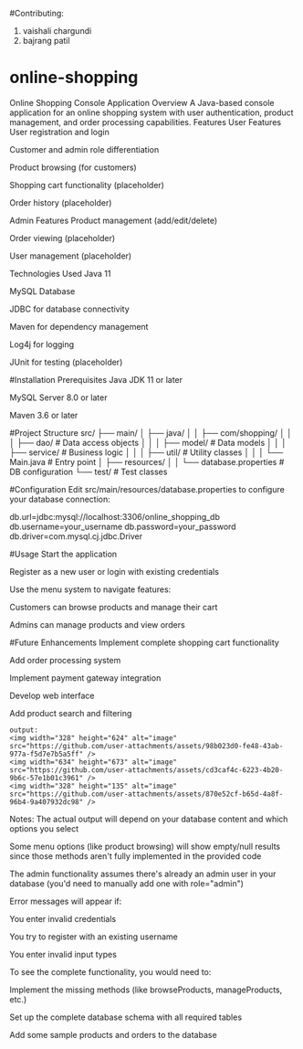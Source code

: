 #Contributing:
 1. vaishali chargundi
 2. bajrang patil
    
# online-shopping


Online Shopping Console Application
Overview
A Java-based console application for an online shopping system with user authentication, product management, and order processing capabilities.
Features
User Features
User registration and login

Customer and admin role differentiation

Product browsing (for customers)

Shopping cart functionality (placeholder)

Order history (placeholder)

Admin Features
Product management (add/edit/delete)

Order viewing (placeholder)

User management (placeholder)

Technologies Used
Java 11

MySQL Database

JDBC for database connectivity

Maven for dependency management

Log4j for logging

JUnit for testing (placeholder)

#Installation
Prerequisites
Java JDK 11 or later

MySQL Server 8.0 or later

Maven 3.6 or later


#Project Structure
src/
├── main/
│   ├── java/
│   │   ├── com/shopping/
│   │   │   ├── dao/        # Data access objects
│   │   │   ├── model/      # Data models
│   │   │   ├── service/    # Business logic
│   │   │   ├── util/       # Utility classes
│   │   │   └── Main.java   # Entry point
│   ├── resources/
│   │   └── database.properties # DB configuration
└── test/                   # Test classes


#Configuration
Edit src/main/resources/database.properties to configure your database connection:

db.url=jdbc:mysql://localhost:3306/online_shopping_db
db.username=your_username
db.password=your_password
db.driver=com.mysql.cj.jdbc.Driver

#Usage
Start the application

Register as a new user or login with existing credentials

Use the menu system to navigate features:

Customers can browse products and manage their cart

Admins can manage products and view orders

#Future Enhancements
Implement complete shopping cart functionality

Add order processing system

Implement payment gateway integration

Develop web interface

Add product search and filtering


    output:
    <img width="328" height="624" alt="image" src="https://github.com/user-attachments/assets/98b023d0-fe48-43ab-977a-f5d7e7b5a5ff" />
    <img width="634" height="673" alt="image" src="https://github.com/user-attachments/assets/cd3caf4c-6223-4b20-9b6c-57e1b01c3961" />
    <img width="328" height="135" alt="image" src="https://github.com/user-attachments/assets/870e52cf-b65d-4a8f-96b4-9a407932dc98" />

Notes:
The actual output will depend on your database content and which options you select

Some menu options (like product browsing) will show empty/null results since those methods aren't fully implemented in the provided code

The admin functionality assumes there's already an admin user in your database (you'd need to manually add one with role="admin")

Error messages will appear if:

You enter invalid credentials

You try to register with an existing username

You enter invalid input types

To see the complete functionality, you would need to:

Implement the missing methods (like browseProducts, manageProducts, etc.)

Set up the complete database schema with all required tables

Add some sample products and orders to the database
